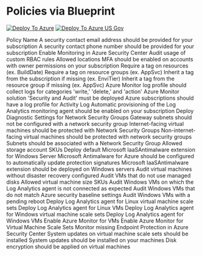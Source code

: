 # Policies via Blueprint 

[![Deploy To Azure](https://raw.githubusercontent.com/bahnhacker/AzureTemplates/master/deploytoazure.svg?sanitize=true)](https://portal.azure.com/#create/Microsoft.Template/uri/https%3A%2F%2Fraw.githubusercontent.com%2Fbahnhacker%2FAzureTemplates%2Fmaster%2FPolicy-Blueprint%2FPolicy-Blueprint.json)
[![Deploy To Azure US Gov](https://raw.githubusercontent.com/bahnhacker/AzureTemplates/master/deploytoazuregov.svg?sanitize=true)](https://portal.azure.us/#create/Microsoft.Template/uri/https%3A%2F%2Fraw.githubusercontent.com%2Fbahnhacker%2FAzureTemplates%2Fmaster%2FPolicy-Blueprint%2FPolicy-Blueprint.json)


Policy Name
A security contact email address should be provided for your subscription
A security contact phone number should be provided for your subscription
Enable Monitoring in Azure Security Center
Audit usage of custom RBAC rules
Allowed locations
MFA should be enabled on accounts with owner permissions on your subscription
Require a tag on resources (ex. BuildDate)
Require a tag on resource groups (ex. AppSvc)
Inherit a tag from the subscription if missing (ex. EnviTier)
Inherit a tag from the resource group if missing (ex. AppSvc)
Azure Monitor log profile should collect logs for categories 'write,' 'delete,' and 'action'
Azure Monitor solution 'Security and Audit' must be deployed
Azure subscriptions should have a log profile for Activity Log
Automatic provisioning of the Log Analytics monitoring agent should be enabled on your subscription
Deploy Diagnostic Settings for Network Security Groups
Gateway subnets should not be configured with a network security group
Internet-facing virtual machines should be protected with Network Security Groups
Non-internet-facing virtual machines should be protected with network security groups
Subnets should be associated with a Network Security Group
Allowed storage account SKUs
Deploy default Microsoft IaaSAntimalware extension for Windows Server
Microsoft Antimalware for Azure should be configured to automatically update protection signatures
Microsoft IaaSAntimalware extension should be deployed on Windows servers
Audit virtual machines without disaster recovery configured
Audit VMs that do not use managed disks
Allowed virtual machine size SKUs
Audit Windows VMs on which the Log Analytics agent is not connected as expected
Audit Windows VMs that do not match Azure security baseline settings
Audit Windows VMs with a pending reboot
Deploy Log Analytics agent for Linux virtual machine scale sets
Deploy Log Analytics agent for Linux VMs
Deploy Log Analytics agent for Windows virtual machine scale sets
Deploy Log Analytics agent for Windows VMs
Enable Azure Monitor for VMs
Enable Azure Monitor for Virtual Machine Scale Sets
Monitor missing Endpoint Protection in Azure Security Center
System updates on virtual machine scale sets should be installed
System updates should be installed on your machines
Disk encryption should be applied on virtual machines

